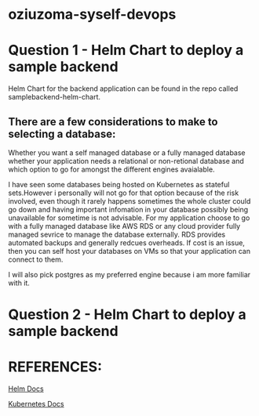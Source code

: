 # oziuzoma-syself-devops

# Question 1 - Helm Chart to deploy a sample backend

Helm Chart for the backend application can be found in the repo called samplebackend-helm-chart.

## There are a few considerations to make to selecting a database:

Whether you want a self managed database or a fully managed database
whether your application needs a relational or non-retional database and which option to go for amongst the different engines avaialable.

 I have seen some databases being hosted on Kubernetes as stateful sets.However i personally will not go for that option because of the risk involved, even though it rarely happens sometimes the whole cluster could go down and having important infomation in your database possibly being unavailable for sometime is not advisable. For my application  choose to go with a fully managed database like AWS RDS or any cloud provider fully managed sevrice to manage the database externally. RDS provides automated backups and generally redcues overheads. If cost is an issue, then you can self host your databases on VMs so that your application can connect to them.

 I will also pick postgres as my preferred engine because i am more familiar with it.

 # Question 2 - Helm Chart to deploy a sample backend




 # REFERENCES:

 [Helm Docs](https://helm.sh/docs/topics/charts/)

 [Kubernetes Docs](https://kubernetes.io/docs/home/)